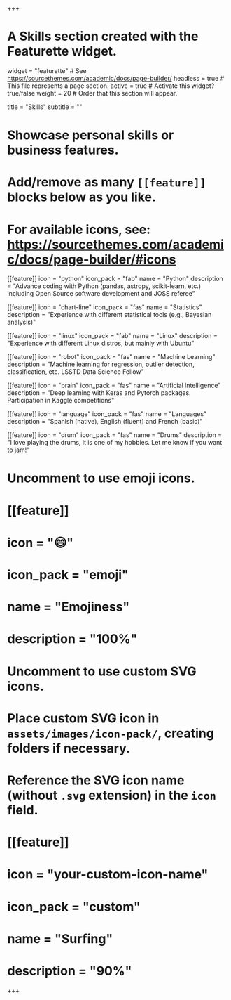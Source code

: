 +++
# A Skills section created with the Featurette widget.
widget = "featurette"  # See https://sourcethemes.com/academic/docs/page-builder/
headless = true  # This file represents a page section.
active = true  # Activate this widget? true/false
weight = 20  # Order that this section will appear.

title = "Skills"
subtitle = ""

# Showcase personal skills or business features.
# 
# Add/remove as many `[[feature]]` blocks below as you like.
# 
# For available icons, see: https://sourcethemes.com/academic/docs/page-builder/#icons

[[feature]]
  icon = "python"
  icon_pack = "fab"
  name = "Python"
  description = "Advance coding with Python (pandas, astropy, scikit-learn, etc.) including Open Source software development and JOSS referee"
  
[[feature]]
  icon = "chart-line"
  icon_pack = "fas"
  name = "Statistics"
  description = "Experience with different statistical tools (e.g., Bayesian analysis)"
  
[[feature]]
  icon = "linux"
  icon_pack = "fab"
  name = "Linux"
  description = "Experience with different Linux distros, but mainly with Ubuntu"

[[feature]]
  icon = "robot"
  icon_pack = "fas"
  name = "Machine Learning"
  description = "Machine learning for regression, outlier detection, classification, etc. LSSTD Data Science Fellow"

[[feature]]
  icon = "brain"
  icon_pack = "fas"
  name = "Artificial Intelligence"
  description = "Deep learning with Keras and Pytorch packages. Participation in Kaggle competitions"

[[feature]]
  icon = "language"
  icon_pack = "fas"
  name = "Languages"
  description = "Spanish (native), English (fluent) and French (basic)"

[[feature]]
  icon = "drum"
  icon_pack = "fas"
  name = "Drums"
  description = "I love playing the drums, it is one of my hobbies. Let me know if you want to jam!"

# Uncomment to use emoji icons.
# [[feature]]
#  icon = ":smile:"
#  icon_pack = "emoji"
#  name = "Emojiness"
#  description = "100%"  

# Uncomment to use custom SVG icons.
# Place custom SVG icon in `assets/images/icon-pack/`, creating folders if necessary.
# Reference the SVG icon name (without `.svg` extension) in the `icon` field.
# [[feature]]
#  icon = "your-custom-icon-name"
#  icon_pack = "custom"
#  name = "Surfing"
#  description = "90%"

+++
